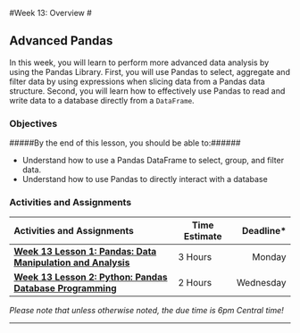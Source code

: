 #Week 13: Overview #

## Advanced Pandas ##

In this week, you will learn to perform more advanced data analysis by using the Pandas Library. First, you will use Pandas to select, aggregate and filter data by using expressions when slicing data from a Pandas data structure. Second, you will learn how to effectively use Pandas to read and write data to a database directly from a `DataFrame`.

### Objectives ###

#####By the end of this lesson, you should be able to:######

- Understand how to use a Pandas DataFrame to select, group, and filter data.
- Understand how to use Pandas to directly interact with a database


### Activities and Assignments ###

|Activities and Assignments | Time Estimate | Deadline* | 
|:------| -----|---------:|
|**[Week 13 Lesson 1: Pandas: Data Manipulation and Analysis](lesson1.md)**| 3 Hours | Monday|
|**[Week 13 Lesson 2:  Python: Pandas Database Programming](lesson2.md)**| 2 Hours |Wednesday|

*Please note that unless otherwise noted, the due time is 6pm Central time!*

----------
